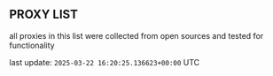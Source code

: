 ## PROXY LIST

all proxies in this list were collected from open sources and tested for functionality

last update: `2025-03-22 16:20:25.136623+00:00` UTC
